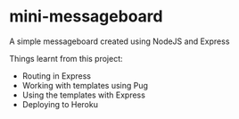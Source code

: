 # mini-messageboard
A simple messageboard created using NodeJS and Express

Things learnt from this project:
* Routing in Express
* Working with templates using Pug
* Using the templates with Express
* Deploying to Heroku

